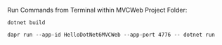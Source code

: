 ﻿Run Commands from Terminal within MVCWeb Project Folder:

`dotnet build`

`dapr run --app-id HelloDotNet6MVCWeb --app-port 4776 -- dotnet run`
